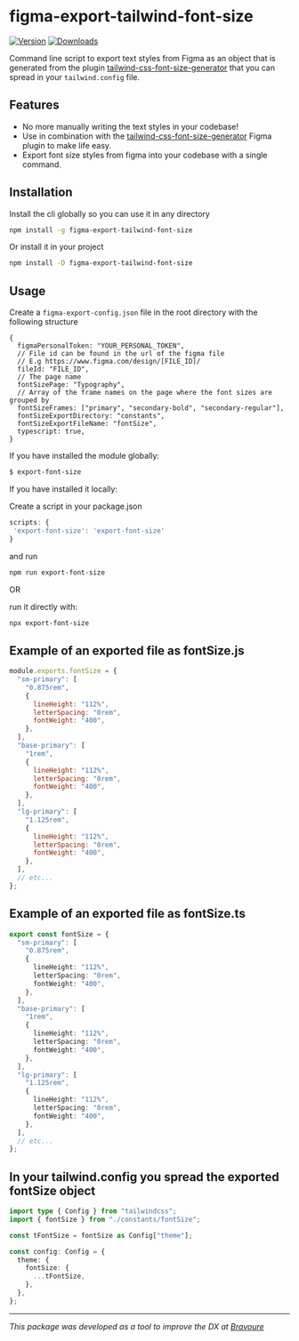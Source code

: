 # figma-export-tailwind-font-size

<a href="https://www.npmjs.com/package/figma-export-tailwind-font-size"><img src="https://badgen.net/npm/v/figma-export-tailwind-font-size" alt="Version"></a>
<a href="https://www.npmjs.com/package/figma-export-tailwind-font-size"><img src="https://badgen.net/npm/dm/figma-export-tailwind-font-size" alt="Downloads"></a>

Command line script to export text styles from Figma as an object that is generated from the plugin [tailwind-css-font-size-generator](https://www.figma.com/community/plugin/1396073275592897278/tailwind-css-font-size-generator) that you can spread in your `tailwind.config` file.

## Features

- No more manually writing the text styles in your codebase!
- Use in combination with the [tailwind-css-font-size-generator](https://www.figma.com/community/plugin/1396073275592897278/tailwind-css-font-size-generator) Figma plugin to make life easy.
- Export font size styles from figma into your codebase with a single command.

## Installation

Install the cli globally so you can use it in any directory

```sh
npm install -g figma-export-tailwind-font-size
```

Or install it in your project

```sh
npm install -D figma-export-tailwind-font-size
```

## Usage

Create a `figma-export-config.json` file in the root directory with the following structure

```json5
{
  figmaPersonalToken: "YOUR_PERSONAL_TOKEN",
  // File id can be found in the url of the figma file
  // E.g https://www.figma.com/design/[FILE_ID]/
  fileId: "FILE_ID",
  // The page name
  fontSizePage: "Typography",
  // Array of the frame names on the page where the font sizes are grouped by
  fontSizeFrames: ["primary", "secondary-bold", "secondary-regular"],
  fontSizeExportDirectory: "constants",
  fontSizeExportFileName: "fontSize",
  typescript: true,
}
```

If you have installed the module globally:

```sh
$ export-font-size
```

If you have installed it locally:

Create a script in your package.json

```js
scripts: {
 'export-font-size': 'export-font-size'
}
```

and run

```sh
npm run export-font-size
```

OR

run it directly with:

```sh
npx export-font-size
```

## Example of an exported file as fontSize.js

```js
module.exports.fontSize = {
  "sm-primary": [
    "0.875rem",
    {
      lineHeight: "112%",
      letterSpacing: "0rem",
      fontWeight: "400",
    },
  ],
  "base-primary": [
    "1rem",
    {
      lineHeight: "112%",
      letterSpacing: "0rem",
      fontWeight: "400",
    },
  ],
  "lg-primary": [
    "1.125rem",
    {
      lineHeight: "112%",
      letterSpacing: "0rem",
      fontWeight: "400",
    },
  ],
  // etc...
};
```

## Example of an exported file as fontSize.ts

```ts
export const fontSize = {
  "sm-primary": [
    "0.875rem",
    {
      lineHeight: "112%",
      letterSpacing: "0rem",
      fontWeight: "400",
    },
  ],
  "base-primary": [
    "1rem",
    {
      lineHeight: "112%",
      letterSpacing: "0rem",
      fontWeight: "400",
    },
  ],
  "lg-primary": [
    "1.125rem",
    {
      lineHeight: "112%",
      letterSpacing: "0rem",
      fontWeight: "400",
    },
  ],
  // etc...
};
```

## In your tailwind.config you spread the exported fontSize object

```ts
import type { Config } from "tailwindcss";
import { fontSize } from "./constants/fontSize";

const tFontSize = fontSize as Config["theme"];

const config: Config = {
  theme: {
    fontSize: {
      ...tFontSize,
    },
  },
};
```

---
*This package was developed as a tool to improve the DX at [Bravoure](https://bravoure.nl/en)*
